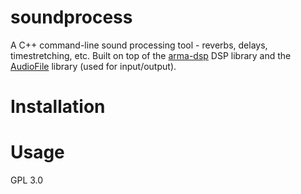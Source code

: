 # soundprocess

A C++ command-line sound processing tool - reverbs, delays, timestretching, etc. Built on top of the [arma-dsp](https://github.com/knstmrd/arma-dsp) DSP library and the [AudioFile](https://github.com/adamstark/AudioFile) library (used for input/output).

# Installation

# Usage

GPL 3.0